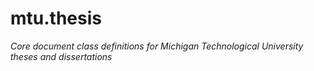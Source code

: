 # mtu.thesis #
*Core document class definitions for Michigan Technological University theses and dissertations*
